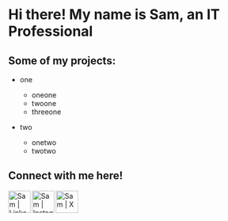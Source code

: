 # Hi there! My name is Sam, an IT Professional

## Some of my projects:

- one
  - oneone
  - twoone
  - threeone

- two
  - onetwo
  - twotwo

## Connect with me here!

[<img align="left" alt="Sam | Linkedin" width="45px" src="https://cdn3.iconfinder.com/data/icons/2018-social-media-logotypes/1000/2018_social_media_popular_app_logo_linkedin-512.png"/>][linkedin]
[<img align="left" alt="Sam | Instagram" width="45px" src="https://cdn3.iconfinder.com/data/icons/2018-social-media-logotypes/1000/2018_social_media_popular_app_logo_instagram-512.png"/>][instagram]
[<img align="left" alt="Sam | X" width="45px" src="https://cdn3.iconfinder.com/data/icons/social-media-2247/100/Threads-2-512.png"/>][threads]

[linkedin]: https://www.linkedin.com/in/sam-duarte-5327b5167/
[instagram]: https://www.instagram.com/_forza_art/
[threads]: https://www.threads.net/@_forza_art

<!--
**ForzaEncode/ForzaEncode** is a ✨ _special_ ✨ repository because its `README.md` (this file) appears on your GitHub profile.

Here are some ideas to get you started:

- 🔭 I’m currently working on ...
- 🌱 I’m currently learning ...
- 👯 I’m looking to collaborate on ...
- 🤔 I’m looking for help with ...
- 💬 Ask me about ...
- 📫 How to reach me: ...
- 😄 Pronouns: ...
- ⚡ Fun fact: ...
-->
